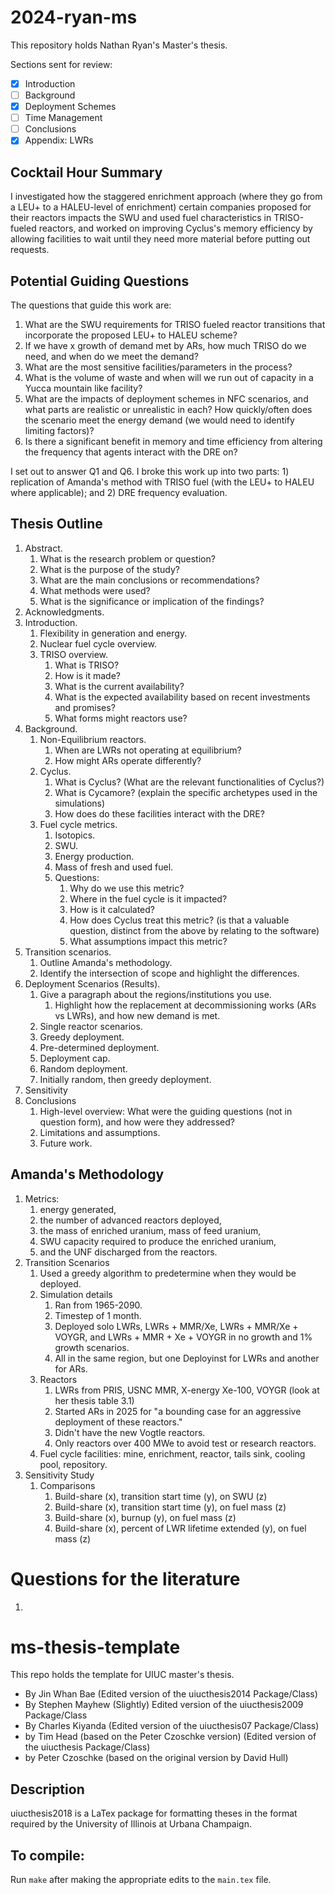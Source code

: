 # 2024-ryan-ms
This repository holds Nathan Ryan's Master's thesis.

Sections sent for review:
- [x] Introduction
- [ ] Background
- [x] Deployment Schemes
- [ ] Time Management
- [ ] Conclusions
- [x] Appendix: LWRs

## Cocktail Hour Summary
I investigated how the staggered enrichment approach (where they go from a LEU+
to a HALEU-level of enrichment) certain companies proposed for their reactors
impacts the SWU and used fuel characteristics in TRISO-fueled
reactors, and worked on improving Cyclus's memory efficiency by allowing
facilities to wait until they need more material before putting out requests.

## Potential Guiding Questions
The questions that guide this work are:
1. What are the SWU requirements for TRISO fueled reactor transitions that incorporate the proposed LEU+ to HALEU scheme?
2. If we have x growth of demand met by ARs, how much TRISO do we need, and when do we meet the demand?
3. What are the most sensitive facilities/parameters in the process?
4. What is the volume of waste and when will we run out of capacity in a Yucca mountain like facility?
5. What are the impacts of deployment schemes in NFC scenarios, and what parts are realistic or unrealistic in each? How quickly/often does the scenario meet the energy demand (we would need to identify limiting factors)?
6. Is there a significant benefit in memory and time efficiency from altering the frequency that agents interact with the DRE on?

I set out to answer Q1 and Q6. I broke this work up into two parts: 1) replication of Amanda's method with
TRISO fuel (with the LEU+ to HALEU where applicable); and 2) DRE frequency
evaluation.

## Thesis Outline
1. Abstract.
   1. What is the research problem or question?
   2. What is the purpose of the study?
   3. What are the main conclusions or recommendations?
   4. What methods were used?
   5. What is the significance or implication of the findings?
2. Acknowledgments.
3. Introduction.
   1. Flexibility in generation and energy.
   2. Nuclear fuel cycle overview.
   3. TRISO overview.
      1. What is TRISO?
      2. How is it made?
      3. What is the current availability?
      4. What is the expected availability based on recent investments and promises?
      5. What forms might reactors use?
4. Background.
   1. Non-Equilibrium reactors.
      1. When are LWRs not operating at equilibrium?
      2. How might ARs operate differently?
   2. Cyclus.
      1. What is Cyclus? (What are the relevant functionalities of Cyclus?)
      2. What is Cycamore? (explain the specific archetypes used in the simulations)
      3. How does do these facilities interact with the DRE?
   3. Fuel cycle metrics.
      1. Isotopics.
      2. SWU.
      3. Energy production.
      4. Mass of fresh and used fuel.
      5. Questions:
         1. Why do we use this metric?
         2. Where in the fuel cycle is it impacted?
         3. How is it calculated?
         4. How does Cyclus treat this metric? (is that a valuable question, distinct from the above by relating to the software)
         5. What assumptions impact this metric?
5. Transition scenarios.
      1. Outline Amanda's methodology.
      2. Identify the intersection of scope and highlight the differences.
6. Deployment Scenarios (Results).
   1. Give a paragraph about the regions/institutions you use.
      1. Highlight how the replacement at decommissioning works (ARs vs LWRs), and how new demand is met.
   2. Single reactor scenarios.
   3. Greedy deployment.
   4. Pre-determined deployment.
   5. Deployment cap.
   6. Random deployment.
   7. Initially random, then greedy deployment.
7. Sensitivity
8. Conclusions
   1. High-level overview: What were the guiding questions (not in question form), and how were they addressed?
   2. Limitations and assumptions.
   3. Future work.

## Amanda's Methodology
1. Metrics:
   1. energy generated,
   2. the number of advanced reactors deployed,
   3. the mass of enriched uranium, mass of feed uranium,
   4. SWU capacity required to produce the enriched uranium,
   5. and the UNF discharged from the reactors.
2. Transition Scenarios
   1. Used a greedy algorithm to predetermine when they would be deployed.
   2. Simulation details
      1. Ran from 1965-2090.
      2. Timestep of 1 month.
      3. Deployed solo LWRs, LWRs + MMR/Xe, LWRs + MMR/Xe + VOYGR, and  LWRs + MMR + Xe + VOYGR in no growth and 1% growth scenarios.
      4. All in the same region, but one Deployinst for LWRs and another for ARs.
   3. Reactors
      1. LWRs from PRIS, USNC MMR, X-energy Xe-100, VOYGR (look at her thesis table 3.1)
      2. Started ARs in 2025 for "a bounding case for an aggressive deployment of these reactors."
      3. Didn't have the new Vogtle reactors.
      4. Only reactors over 400 MWe to avoid test or research reactors.
   4. Fuel cycle facilities: mine, enrichment, reactor, tails sink, cooling pool, repository.
3. Sensitivity Study
   1. Comparisons
      1. Build-share (x), transition start time (y), on SWU (z)
      2. Build-share (x), transition start time (y), on fuel mass (z)
      3. Build-share (x), burnup (y), on fuel mass (z)
      4. Build-share (x), percent of LWR lifetime extended (y), on fuel mass (z)

# Questions for the literature
1.

# ms-thesis-template
This repo holds the template for UIUC master's thesis.

- By Jin Whan Bae (Edited version of the uiucthesis2014 Package/Class)
- By Stephen Mayhew (Slightly) Edited version of the uiucthesis2009 Package/Class
- By Charles Kiyanda (Edited version of the uiucthesis07 Package/Class)
- by Tim Head (based on the Peter Czoschke version) (Edited version of the uiucthesis Package/Class)
- by Peter Czoschke (based on the original version by David Hull)

## Description
uiucthesis2018 is a LaTex package for formatting theses in the format required by the University of Illinois at Urbana Champaign.

## To compile:
Run `make` after making the appropriate edits to the `main.tex` file.